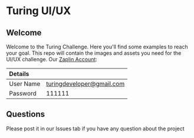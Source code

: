 # Turing UI/UX

## Welcome
Welcome to the Turing Challenge. Here you'll find some examples to reach your goal. 
This repo will contain the images and assets you need for the UI/UX challenge.
Our [Zaplin Account](https://app.zeplin.io/project/5c5334039c3e07307b1fbb96):

|Details| |
|:---|:---|
| User Name|turingdeveloper@gmail.com|
| Password|111111|

## Questions
Please post it in our Issues tab if you have any question about the project
